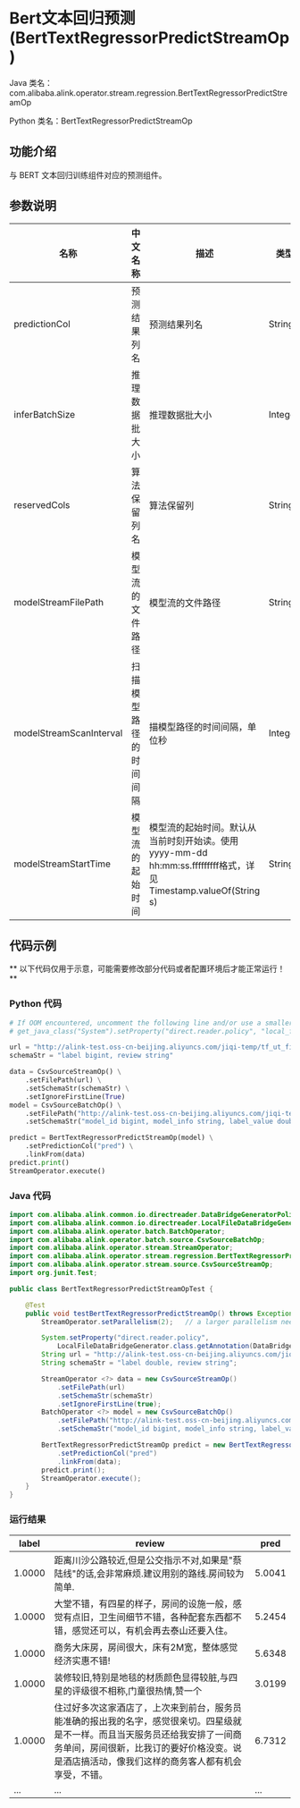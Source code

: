 # Bert文本回归预测 (BertTextRegressorPredictStreamOp)
Java 类名：com.alibaba.alink.operator.stream.regression.BertTextRegressorPredictStreamOp

Python 类名：BertTextRegressorPredictStreamOp


## 功能介绍

与 BERT 文本回归训练组件对应的预测组件。


## 参数说明

| 名称 | 中文名称 | 描述 | 类型 | 是否必须？ | 默认值 |
| --- | --- | --- | --- | --- | --- |
| predictionCol | 预测结果列名 | 预测结果列名 | String | ✓ |  |
| inferBatchSize | 推理数据批大小 | 推理数据批大小 | Integer |  | 256 |
| reservedCols | 算法保留列名 | 算法保留列 | String[] |  | null |
| modelStreamFilePath | 模型流的文件路径 | 模型流的文件路径 | String |  | null |
| modelStreamScanInterval | 扫描模型路径的时间间隔 | 描模型路径的时间间隔，单位秒 | Integer |  | 10 |
| modelStreamStartTime | 模型流的起始时间 | 模型流的起始时间。默认从当前时刻开始读。使用yyyy-mm-dd hh:mm:ss.fffffffff格式，详见Timestamp.valueOf(String s) | String |  | null |

## 代码示例

** 以下代码仅用于示意，可能需要修改部分代码或者配置环境后才能正常运行！**

### Python 代码
```python
# If OOM encountered, uncomment the following line and/or use a smaller parallelism
# get_java_class("System").setProperty("direct.reader.policy", "local_file")

url = "http://alink-test.oss-cn-beijing.aliyuncs.com/jiqi-temp/tf_ut_files/ChnSentiCorp_htl_small.csv"
schemaStr = "label bigint, review string"

data = CsvSourceStreamOp() \
    .setFilePath(url) \
    .setSchemaStr(schemaStr) \
    .setIgnoreFirstLine(True)
model = CsvSourceBatchOp() \
    .setFilePath("http://alink-test.oss-cn-beijing.aliyuncs.com/jiqi-temp/tf_ut_files/bert_text_regressor_model.csv") \
    .setSchemaStr("model_id bigint, model_info string, label_value double")

predict = BertTextRegressorPredictStreamOp(model) \
    .setPredictionCol("pred") \
    .linkFrom(data)
predict.print()
StreamOperator.execute()
```

### Java 代码
```java
import com.alibaba.alink.common.io.directreader.DataBridgeGeneratorPolicy;
import com.alibaba.alink.common.io.directreader.LocalFileDataBridgeGenerator;
import com.alibaba.alink.operator.batch.BatchOperator;
import com.alibaba.alink.operator.batch.source.CsvSourceBatchOp;
import com.alibaba.alink.operator.stream.StreamOperator;
import com.alibaba.alink.operator.stream.regression.BertTextRegressorPredictStreamOp;
import com.alibaba.alink.operator.stream.source.CsvSourceStreamOp;
import org.junit.Test;

public class BertTextRegressorPredictStreamOpTest {

	@Test
	public void testBertTextRegressorPredictStreamOp() throws Exception {
		StreamOperator.setParallelism(2);	// a larger parallelism needs much more memory

		System.setProperty("direct.reader.policy",
			LocalFileDataBridgeGenerator.class.getAnnotation(DataBridgeGeneratorPolicy.class).policy());
		String url = "http://alink-test.oss-cn-beijing.aliyuncs.com/jiqi-temp/tf_ut_files/ChnSentiCorp_htl_small.csv";
		String schemaStr = "label double, review string";

		StreamOperator <?> data = new CsvSourceStreamOp()
			.setFilePath(url)
			.setSchemaStr(schemaStr)
			.setIgnoreFirstLine(true);
		BatchOperator <?> model = new CsvSourceBatchOp()
			.setFilePath("http://alink-test.oss-cn-beijing.aliyuncs.com/jiqi-temp/tf_ut_files/bert_text_regressor_model.csv")
			.setSchemaStr("model_id bigint, model_info string, label_value double");

		BertTextRegressorPredictStreamOp predict = new BertTextRegressorPredictStreamOp(model)
			.setPredictionCol("pred")
			.linkFrom(data);
		predict.print();
		StreamOperator.execute();
	}
}
```

### 运行结果

label|review|pred
-----|------|----
1.0000|距离川沙公路较近,但是公交指示不对,如果是"蔡陆线"的话,会非常麻烦.建议用别的路线.房间较为简单.|5.0041
1.0000|大堂不错，有四星的样子，房间的设施一般，感觉有点旧，卫生间细节不错，各种配套东西都不错，感觉还可以，有机会再去泰山还要入住。|5.2454
1.0000|商务大床房，房间很大，床有2M宽，整体感觉经济实惠不错!|5.6348
1.0000|装修较旧,特别是地毯的材质颜色显得较脏,与四星的评级很不相称,门童很热情,赞一个|3.0199
1.0000|住过好多次这家酒店了，上次来到前台，服务员能准确的报出我的名字，感觉很亲切。四星级就是不一样。而且当天服务员还给我安排了一间商务单间，房间很新，比我订的要好价格没变。说是酒店搞活动，像我们这样的商务客人都有机会享受，不错。|6.7312
...|...|...

